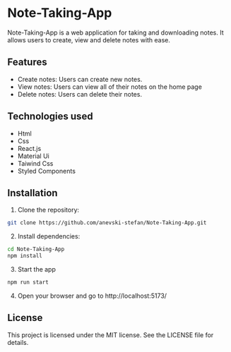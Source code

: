 
# Note-Taking-App

Note-Taking-App is a web application for taking and downloading notes. It allows users to create, view and delete notes with ease.






## Features

- Create notes: Users can create new notes.
- View notes: Users can view all of their notes on the home page
- Delete notes: Users can delete their notes.



## Technologies used

- Html
- Css
- React.js
- Material Ui
- Taiwind Css
- Styled Components

## Installation

1. Clone the repository:

```bash
git clone https://github.com/anevski-stefan/Note-Taking-App.git
```

2. Install dependencies:

```bash
cd Note-Taking-App
npm install
```

3. Start the app

```bash
npm run start
```

4. Open your browser and go to http://localhost:5173/


## License

This project is licensed under the MIT license. See the LICENSE file for details.
